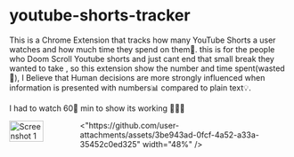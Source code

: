 # youtube-shorts-tracker
This is a Chrome Extension that tracks how many YouTube Shorts a user watches and how much time they spend on them🔢.
this is for the people who Doom Scroll Youtube shorts and just cant end that small break they wanted to take , so this extension show the number and time spent(wasted🙂),
I Believe that Human decisions are more strongly influenced when information is presented with numbers📊 compared to plain text💡. 


I had to watch 60🔢 min to show its working 🤦🤦🙂

<div style="display: flex; justify-content: space-between;">
  <img src="https://github.com/user-attachments/assets/e83889d3-3f90-4ba1-bb07-3f9a86355422" alt="Screenshot 1" width="48%" />
  <"https://github.com/user-attachments/assets/3be943ad-0fcf-4a52-a33a-35452c0ed325"  width="48%" />
</div>



